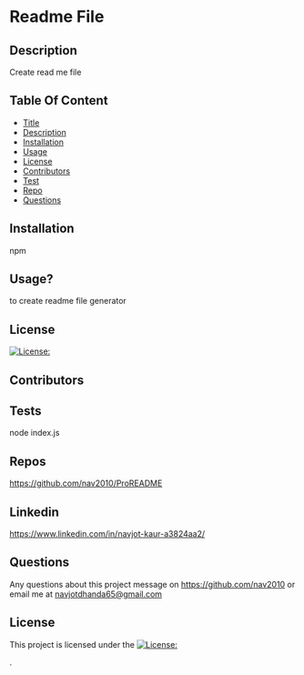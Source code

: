
  # Readme File
  
  ## Description
  Create read me file
  ## Table Of Content

  - [Title](#title)
  - [Description](#description)
  - [Installation](#installation)
  - [Usage](#usage)
  - [License](#license)
  - [Contributors](#contributor)
  - [Test](#test)
  - [Repo](#repo)
  - [Questions](#questions)
  ## Installation
  npm
  ## Usage?
  to create readme file generator
  ## License
  [![License: ](https://img.shields.io/badge/License--brightgreen.svg)](https://opensource.org/licenses/)


  ## Contributors
  
  ## Tests
  node index.js
 ## Repos 
 https://github.com/nav2010/ProREADME

 ## Linkedin
 https://www.linkedin.com/in/navjot-kaur-a3824aa2/
  ## Questions
  Any questions about this project  message on https://github.com/nav2010 or email me at [navjotdhanda65@gmail.com](mailto:navjotdhanda65@gmail.com)
  
  
  ## License
  This project is licensed under the [![License: ](https://img.shields.io/badge/License--brightgreen.svg)](https://opensource.org/licenses/)

 .
